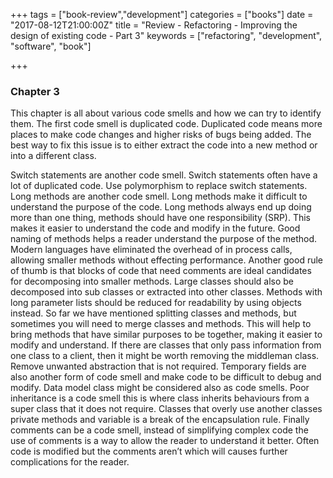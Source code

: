 +++
tags = ["book-review","development"]
categories = ["books"]
date = "2017-08-12T21:00:00Z"
title = "Review - Refactoring - Improving the design of existing code - Part 3"
keywords = ["refactoring", "development", "software", "book"]

+++

### Chapter 3

This chapter is all about various code smells and how we can try to identify them. 
The first code smell is duplicated code. Duplicated code means more places to make code changes and higher risks of bugs being added. The best way to fix this issue is to either extract the code into a new method or into a different class.

<!--more-->

Switch statements are another code smell. Switch statements often have a lot of duplicated code. Use polymorphism to replace switch statements. 
Long methods are another code smell. Long methods make it difficult to understand the purpose of the code. Long methods always end up doing more than one thing, methods should have one responsibility (SRP). This makes it easier to understand the code and modify in the future. Good naming of methods helps a reader understand the purpose of the method. Modern languages have eliminated the overhead of in process calls, allowing smaller methods without effecting performance. Another good rule of thumb is that blocks of code that need comments are ideal candidates for decomposing into smaller methods. Large classes should also be decomposed into sub classes or extracted into other classes. Methods with long parameter lists should be reduced for readability by using objects instead.
So far we have mentioned splitting classes and methods, but sometimes you will need to merge classes and methods. This will help to bring methods that have similar purposes to be together, making it easier to modify and understand. 
If there are classes that only pass information from one class to a client, then it might be worth removing the middleman class. Remove unwanted abstraction that is not required. Temporary fields are also another form of code smell and make code to be difficult to debug and modify. Data model class might be considered also as code smells. Poor inheritance is a code smell this is where class inherits behaviours from a super class that it does not require. Classes that overly use another classes private methods and variable is a break of the encapsulation rule. Finally comments can be a code smell, instead of simplifying complex code the use of comments is a way to allow the reader to understand it better. Often code is modified but the comments aren’t which will causes further complications for the reader.  
